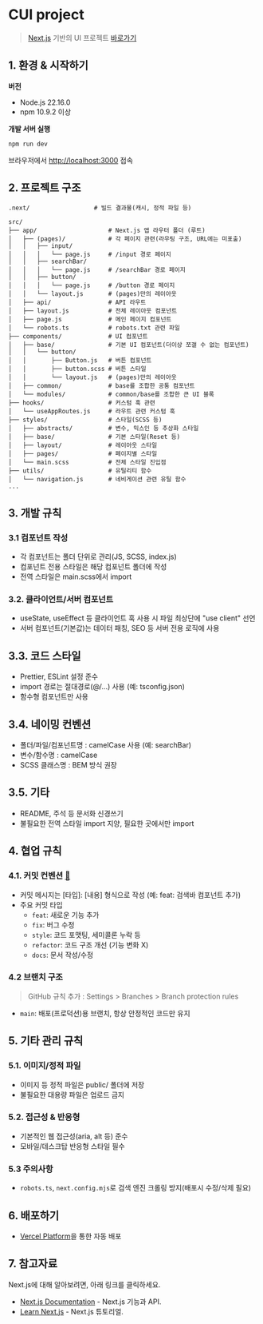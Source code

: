 # CUI project

> [Next.js](https://nextjs.org) 기반의 UI 프로젝트
> [바로가기](https://cui-dun.vercel.app/)

## 1. 환경 & 시작하기

**버전**

- Node.js 22.16.0
- npm 10.9.2 이상

**개발 서버 실행**

```bash
npm run dev
```

브라우저에서 [http://localhost:3000](http://localhost:3000) 접속

## 2. 프로젝트 구조

```plaintext
.next/                  # 빌드 결과물(캐시, 정적 파일 등)

src/
├── app/                    # Next.js 앱 라우터 폴더 (루트)
│   ├── (pages)/            # 각 페이지 관련(라우팅 구조, URL에는 미표출)
│   │   ├── input/
│   │   │   └── page.js     # /input 경로 페이지
│   │   ├── searchBar/
│   │   │   └── page.js     # /searchBar 경로 페이지
│   │   ├── button/
│   │   │   └── page.js     # /button 경로 페이지
│   │   └── layout.js       # (pages)만의 레이아웃
│   ├── api/                # API 라우트
│   ├── layout.js           # 전체 레이아웃 컴포넌트
│   ├── page.js             # 메인 페이지 컴포넌트
│   └── robots.ts           # robots.txt 관련 파일
├── components/             # UI 컴포넌트
│   ├── base/               # 기본 UI 컴포넌트(더이상 쪼갤 수 없는 컴포넌트)
│   │   └── button/
│   │       ├── Button.js   # 버튼 컴포넌트
│   │       ├── button.scss # 버튼 스타일
│   │       └── layout.js   # (pages)만의 레이아웃
│   ├── common/             # base를 조합한 공통 컴포넌트
│   └── modules/            # common/base를 조합한 큰 UI 블록
├── hooks/                  # 커스텀 훅 관련
│   └── useAppRoutes.js     # 라우트 관련 커스텀 훅
├── styles/                 # 스타일(SCSS 등)
│   ├── abstracts/          # 변수, 믹스인 등 추상화 스타일
│   ├── base/               # 기본 스타일(Reset 등)
│   ├── layout/             # 레이아웃 스타일
│   ├── pages/              # 페이지별 스타일
│   └── main.scss           # 전체 스타일 진입점
├── utils/                  # 유틸리티 함수
│   └── navigation.js       # 네비게이션 관련 유틸 함수
...
```

## 3. 개발 규칙

### 3.1 컴포넌트 작성

- 각 컴포넌트는 폴더 단위로 관리(JS, SCSS, index.js)
- 컴포넌트 전용 스타일은 해당 컴포넌트 폴더에 작성
- 전역 스타일은 main.scss에서 import

### 3.2. 클라이언트/서버 컴포넌트

- useState, useEffect 등 클라이언트 훅 사용 시 파일 최상단에 "use client" 선언
- 서버 컴포넌트(기본값)는 데이터 패칭, SEO 등 서버 전용 로직에 사용

## 3.3. 코드 스타일

- Prettier, ESLint 설정 준수
- import 경로는 절대경로(@/...) 사용 (예: tsconfig.json)
- 함수형 컴포넌트만 사용

## 3.4. 네이밍 컨벤션

- 폴더/파일/컴포넌트명 : camelCase 사용 (예: searchBar)
- 변수/함수명 : camelCase
- SCSS 클래스명 : BEM 방식 권장

## 3.5. 기타

- README, 주석 등 문서화 신경쓰기
- 불필요한 전역 스타일 import 지양, 필요한 곳에서만 import

## 4. 협업 규칙

### 4.1. 커밋 컨벤션 [🔗](https://www.conventionalcommits.org/ko/v1.0.0/)

- 커밋 메시지는 [타입]: [내용] 형식으로 작성 (예: feat: 검색바 컴포넌트 추가)
- 주요 커밋 타입
    - `feat`: 새로운 기능 추가
    - `fix`: 버그 수정
    - `style`: 코드 포맷팅, 세미콜론 누락 등
    - `refactor`: 코드 구조 개선 (기능 변화 X)
    - `docs`: 문서 작성/수정

### 4.2 브랜치 구조

> GitHub 규칙 추가 : Settings > Branches > Branch protection rules

- `main`: 배포(프로덕션)용 브랜치, 항상 안정적인 코드만 유지

## 5. 기타 관리 규칙

### 5.1. 이미지/정적 파일

- 이미지 등 정적 파일은 public/ 폴더에 저장
- 불필요한 대용량 파일은 업로드 금지

### 5.2. 접근성 & 반응형

- 기본적인 웹 접근성(aria, alt 등) 준수
- 모바일/데스크탑 반응형 스타일 필수

### 5.3 주의사항

- `robots.ts`, `next.config.mjs`로 검색 엔진 크롤링 방지(배포시 수정/삭제 필요)

## 6. 배포하기

- [Vercel Platform](https://vercel.com/)을 통한 자동 배포

## 7. 참고자료

Next.js에 대해 알아보려면, 아래 링크를 클릭하세요.

- [Next.js Documentation](https://nextjs.org/docs) - Next.js 기능과 API.
- [Learn Next.js](https://nextjs.org/learn) - Next.js 튜토리얼.

<!--
## PR(Pull Request) 규칙

- PR 제목과 설명에 변경사항, 목적, 테스트 방법 명확히 작성
- 작업 단위를 작게 쪼개서 PR 생성
- 리뷰어 지정 및 코드리뷰 필수
- 관련 이슈 번호(있다면) 명시
- CI(테스트, 린트 등) 통과 후 머지

## 브랜치 구조

> GitHub 규칙 추가 : Settings > Branches > Branch protection rules

- `main`: 배포(프로덕션)용 브랜치, 항상 안정적인 코드만 유지
- `feature/…`: 기능 개발용 브랜치 (예: feature/login)
- `hotfix/…`: 긴급 수정용 브랜치 (예: hotfix/login-bug)
- 브랜치 보호 설정: main 브랜치에 직접 push 금지, PR(코드리뷰)만 merge 가능하도록 설정

## 환경 변수 관리

- 환경 변수는 .env.local 등 환경 파일로 관리
- 민감 정보는 절대 커밋하지 않기
- .env\* 파일은 .gitignore에 반드시 추가

## 패키지 관리

- 패키지 추가/삭제 시 반드시 package.json, package-lock.json 동기화
- 불필요한 패키지 설치 금지

## 테스트

- 중요 로직/컴포넌트는 테스트 코드 작성 권장
- 테스트 파일은 **tests**/ 또는 \*.test.js(또는 .ts)로 관리

## CI/CD 및 보안

- main 브랜치 보호(직접 push 금지, PR만 merge)
- Dependabot, 코드/시크릿 스캔 등 GitHub 보안 기능 활성화
- 배포 전 lint, format, test 통과 필수
-->
